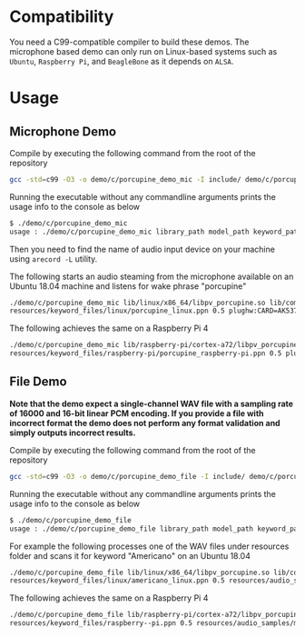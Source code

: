 # Compatibility

You need a C99-compatible compiler to build these demos. The microphone based demo can only run on Linux-based systems
such as `Ubuntu`, `Raspberry Pi`, and `BeagleBone` as it depends on `ALSA`.

# Usage

## Microphone Demo

Compile by executing the following command from the root of the repository

```bash
gcc -std=c99 -O3 -o demo/c/porcupine_demo_mic -I include/ demo/c/porcupine_demo_mic.c -ldl -lasound
```

Running the executable without any commandline arguments prints the usage info to the console as below

```bash
$ ./demo/c/porcupine_demo_mic 
usage : ./demo/c/porcupine_demo_mic library_path model_path keyword_path sensitivity input_audio_device
```

Then you need to find the name of audio input device on your machine using `arecord -L` utility.

The following starts an audio steaming from the microphone available on an Ubuntu 18.04 machine and listens for wake phrase
"porcupine"

```bash
./demo/c/porcupine_demo_mic lib/linux/x86_64/libpv_porcupine.so lib/common/porcupine_params.pv \
resources/keyword_files/linux/porcupine_linux.ppn 0.5 plughw:CARD=AK5371
```

The following achieves the same on a Raspberry Pi 4

```bash
./demo/c/porcupine_demo_mic lib/raspberry-pi/cortex-a72/libpv_porcupine.so lib/common/porcupine_params.pv \
resources/keyword_files/raspberry-pi/porcupine_raspberry-pi.ppn 0.5 plughw:CARD=AK5371
```

## File Demo

**Note that the demo expect a single-channel WAV file with a sampling rate of 16000 and 16-bit linear PCM encoding. If you
provide a file with incorrect format the demo does not perform any format validation and simply outputs incorrect results.**

Compile by executing the following command from the root of the repository

```bash
gcc -std=c99 -O3 -o demo/c/porcupine_demo_file -I include/ demo/c/porcupine_demo_file.c -ldl
```

Running the executable without any commandline arguments prints the usage info to the console as below

```bash
$ ./demo/c/porcupine_demo_file
usage : ./demo/c/porcupine_demo_file library_path model_path keyword_path sensitivity wav_path
```

For example the following processes one of the WAV files under resources folder and scans it for keyword "Americano" on 
an Ubuntu 18.04

```bash
./demo/c/porcupine_demo_file lib/linux/x86_64/libpv_porcupine.so lib/common/porcupine_params.pv \
resources/keyword_files/linux/americano_linux.ppn 0.5 resources/audio_samples/multiple_keywords.wav 
```

The following achieves the same on a Raspberry Pi 4

```bash
./demo/c/porcupine_demo_file lib/raspberry-pi/cortex-a72/libpv_porcupine.so lib/common/porcupine_params.pv \
resources/keyword_files/raspberry--pi.ppn 0.5 resources/audio_samples/multiple_keywords.wav
```
